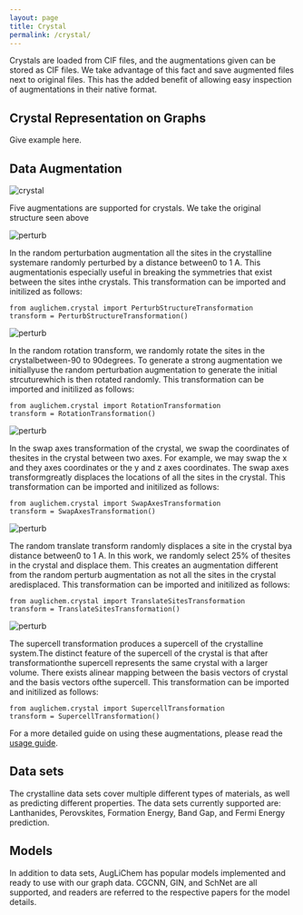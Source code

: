 ```yaml
---
layout: page
title: Crystal
permalink: /crystal/
---
```


Crystals are loaded from CIF files, and the augmentations given can be stored as CIF files.
We take advantage of this fact and save augmented files next to original files.
This has the added benefit of allowing easy inspection of augmentations in their native format.

## Crystal Representation on Graphs

Give example here.

## Data Augmentation

![crystal](../images/original_crystal.png)

Five augmentations are supported for crystals.
We take the original structure seen above

![perturb](../images/perturbation.png)

In the random perturbation augmentation all the sites in the crystalline systemare randomly perturbed by a distance between0 to 1 A. This augmentationis especially useful in breaking the symmetries that exist between the sites inthe crystals.
This transformation can be imported and initilized as follows:

```
from auglichem.crystal import PerturbStructureTransformation
transform = PerturbStructureTransformation()
```

![perturb](../images/rotation.png)

In the random rotation transform, we randomly rotate the sites in the crystalbetween-90 to 90degrees. To generate a strong augmentation we initiallyuse  the  random  perturbation  augmentation  to  generate  the  initial  strcuturewhich is then rotated randomly.
This transformation can be imported and initilized as follows:

```
from auglichem.crystal import RotationTransformation
transform = RotationTransformation()
```

![perturb](../images/swap_axes.png)

In the swap axes transformation of the crystal, we swap the coordinates of thesites in the crystal between two axes. For example, we may swap the x and they axes coordinates or the y and z axes coordinates. The swap axes transformgreatly displaces the locations of all the sites in the crystal.
This transformation can be imported and initilized as follows:

```
from auglichem.crystal import SwapAxesTransformation
transform = SwapAxesTransformation()
```

![perturb](../images/translation.png)

The random translate transform randomly displaces a site in the crystal bya distance between0 to 1 A. In this work, we randomly select 25% of thesites in the crystal and displace them. This creates an augmentation different from the random perturb augmentation as not all the sites in the crystal aredisplaced.
This transformation can be imported and initilized as follows:

```
from auglichem.crystal import TranslateSitesTransformation
transform = TranslateSitesTransformation()
```

![perturb](../images/supercell.png)

The supercell transformation produces a supercell of the crystalline system.The distinct feature of the supercell of the crystal is that after transformationthe supercell represents the same crystal with a larger volume. There exists alinear mapping between the basis vectors of crystal and the basis vectors ofthe supercell.
This transformation can be imported and initilized as follows:

```
from auglichem.crystal import SupercellTransformation
transform = SupercellTransformation()
```


For a more detailed guide on using these augmentations, please read the [usage guide](../usage_guide).

## Data sets

The crystalline data sets cover multiple different types of materials, as well as predicting different properties.
The data sets currently supported are: Lanthanides, Perovskites, Formation Energy, Band Gap, and Fermi Energy prediction.


## Models

In addition to data sets, AugLiChem has popular models implemented and ready to use with our graph data. CGCNN, GIN, and SchNet are all supported, and readers are referred to the respective papers for the model details.
